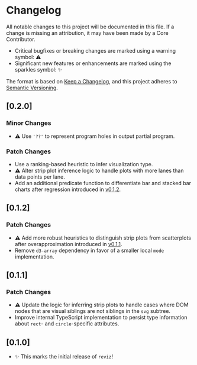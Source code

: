 # Changelog

All notable changes to this project will be documented in this file. If a change is missing an attribution, it may have been made by a Core Contributor.

- Critical bugfixes or breaking changes are marked using a warning symbol: ⚠️
- Significant new features or enhancements are marked using the sparkles symbol: ✨

The format is based on [Keep a Changelog](https://keepachangelog.com/en/1.0.0/), and this project adheres to [Semantic Versioning](https://semver.org/spec/v2.0.0.html).

## [0.2.0]

### Minor Changes

- ⚠️ Use `'??'` to represent program holes in output partial program.

### Patch Changes

- Use a ranking-based heuristic to infer visualization type.
- ⚠️ Alter strip plot inference logic to handle plots with more lanes than data points per lane.
- Add an additional predicate function to differentiate bar and stacked bar charts after regression introduced in [v0.1.2](#[0.1.2]).

## [0.1.2]

### Patch Changes

- ⚠️ Add more robust heuristics to distinguish strip plots from scatterplots after overapproximation introduced in [v0.1.1](#[0.1.1]).
- Remove `d3-array` dependency in favor of a smaller local `mode` implementation.

## [0.1.1]

### Patch Changes

- ⚠️ Update the logic for inferring strip plots to handle cases where DOM nodes that are visual siblings are not siblings in the `svg` subtree.
- Improve internal TypeScript implementation to persist type information about `rect`- and `circle`-specific attributes.

## [0.1.0]

- ✨ This marks the initial release of `reviz`!

